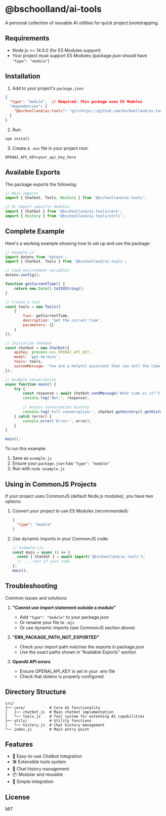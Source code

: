 # @bschoolland/ai-tools

A personal collection of reusable AI utilities for quick project bootstrapping.

## Requirements

- Node.js >= 14.0.0 (for ES Modules support)
- Your project must support ES Modules (package.json should have `"type": "module"`)

## Installation

1. Add to your project's `package.json`:
```json
{
  "type": "module",  // Required: This package uses ES Modules
  "dependencies": {
    "@bschoolland/ai-tools": "git+https://github.com/bschoolland/ai-tools.git"
  }
}
```

2. Run:
```bash
npm install
```

3. Create a `.env` file in your project root:
```
OPENAI_API_KEY=your_api_key_here
```

## Available Exports

The package exports the following:

```javascript
// Main imports
import { Chatbot, Tools, History } from '@bschoolland/ai-tools';

// Or import specific modules
import { Chatbot } from '@bschoolland/ai-tools/core';
import { History } from '@bschoolland/ai-tools/utils';
```

## Complete Example

Here's a working example showing how to set up and use the package:

```javascript
// example.js
import dotenv from 'dotenv';
import { Chatbot, Tools } from '@bschoolland/ai-tools';

// Load environment variables
dotenv.config();

function getCurrentTime() {
    return new Date().toISOString();
}

// Create a tool
const tools = new Tools([
    {
        func: getCurrentTime,
        description: 'Get the current time',
        parameters: {}
    }
]);

// Initialize chatbot
const chatbot = new Chatbot({
    apiKey: process.env.OPENAI_API_KEY,
    model: 'gpt-4o-mini',
    tools: tools,
    systemMessage: 'You are a helpful assistant that can tell the time.'
});

// Example conversation
async function main() {
    try {
        const response = await chatbot.sendMessage('What time is it?');
        console.log('Bot:', response);
        
        // Access conversation history
        console.log('Full conversation:', chatbot.getHistory().getHistory());
    } catch (error) {
        console.error('Error:', error);
    }
}

main();
```

To run this example:
1. Save as `example.js`
2. Ensure your `package.json` has `"type": "module"`
3. Run with `node example.js`

## Using in CommonJS Projects

If your project uses CommonJS (default Node.js modules), you have two options:

1. Convert your project to use ES Modules (recommended):
   ```json
   {
     "type": "module"
   }
   ```

2. Use dynamic imports in your CommonJS code:
   ```javascript
   // example.cjs
   const main = async () => {
     const { Chatbot } = await import('@bschoolland/ai-tools');
     // ... rest of your code
   };
   main();
   ```

## Troubleshooting

Common issues and solutions:

1. **"Cannot use import statement outside a module"**
   - Add `"type": "module"` to your package.json
   - Or rename your file to `.mjs`
   - Or use dynamic imports (see CommonJS section above)

2. **"ERR_PACKAGE_PATH_NOT_EXPORTED"**
   - Check your import path matches the exports in package.json
   - Use the exact paths shown in "Available Exports" section

3. **OpenAI API errors**
   - Ensure OPENAI_API_KEY is set in your .env file
   - Check that dotenv is properly configured

## Directory Structure

```
src/
├── core/           # Core AI functionality
│   ├── chatbot.js  # Main chatbot implementation
│   └── tools.js    # Tool system for extending AI capabilities
├── utils/          # Utility functions
│   └── history.js  # Chat history management
└── index.js        # Main entry point
```

## Features

- 🤖 Easy-to-use Chatbot integration
- 🛠️ Extensible tools system
- 📝 Chat history management
- 📦 Modular and reusable
- 🔌 Simple integration

## License

MIT